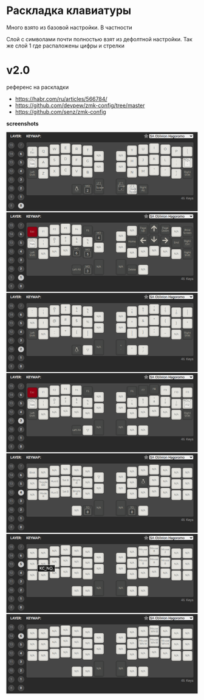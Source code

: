 # Раскладка клавиатуры

Много взято из базовой настройки. В частности

Слой с символами почти полностью взят из дефолтной настройки. Так же слой 1 где распаложены цифры и стрелки

# v2.0

референс на раскладки
- https://habr.com/ru/articles/566784/
- https://github.com/devpew/zmk-config/tree/master
- https://github.com/senz/zmk-config


__screenshots__

![alt text](./.screenshots/image.png)
![alt text](./.screenshots/image-1.png)
![alt text](./.screenshots/image-2.png)
![alt text](./.screenshots/image-3.png)
![alt text](./.screenshots/image-4.png)
![alt text](./.screenshots/image-5.png)
![alt text](./.screenshots/image-6.png)
